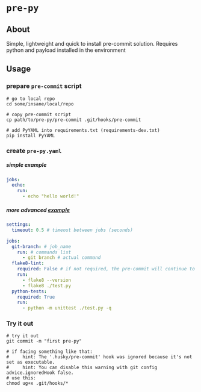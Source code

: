 # `pre-py`
## About
Simple, lightweight and quick to install pre-commit solution.
Requires python and payload installed in the environment

## Usage
### prepare `pre-commit` script
```shell
# go to local repo
cd some/insane/local/repo

# copy pre-commit script
cp path/to/pre-py/pre-commit .git/hooks/pre-commit

# add PyYAML into requirements.txt (requirements-dev.txt)
pip install PyYAML
```

### create `pre-py.yaml`
##### simple _example_
```yaml
jobs:
  echo:
    run:
      - echo "hello world!"
```

##### more advanced [_example_](./pre-py.yaml)
```yaml
settings:
  timeout: 0.5 # timeout between jobs (seconds)

jobs:
  git-branch: # job_name
    run: # commands list
      - git branch # actual command
  flake8-lint:
    required: False # if not required, the pre-commit will continue to work regardless of the error
    run:
      - flake8 --version
      - flake8 ./test.py
  python-tests:
    required: True
    run:
      - python -m unittest ./test.py -q
```

### Try it out
```shell
# try it out
git commit -m "first pre-py"

# if facing something like that:
#     hint: The '.husky/pre-commit' hook was ignored because it's not set as executable.
#     hint: You can disable this warning with git config advice.ignoredHook false.
# use this:
chmod ug+x .git/hooks/*
```

